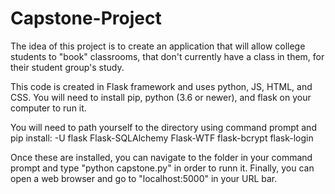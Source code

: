 # Capstone-Project
The idea of this project is to create an application that will allow college students to "book" classrooms, 
that don't currently have a class in them, for their student group's study.

This code is created in Flask framework and uses python, JS, HTML, and CSS. You will need to install pip, python (3.6 or newer), and flask on your computer to run it.

You will need to path yourself to the directory using command prompt and pip install:
  -U flask
  Flask-SQLAlchemy
  Flask-WTF
  flask-bcrypt
  flask-login

Once these are installed, you can navigate to the folder in your command prompt and type "python capstone.py" in order to runn it. Finally, you can open a web
browser and go to "localhost:5000" in your URL bar.
